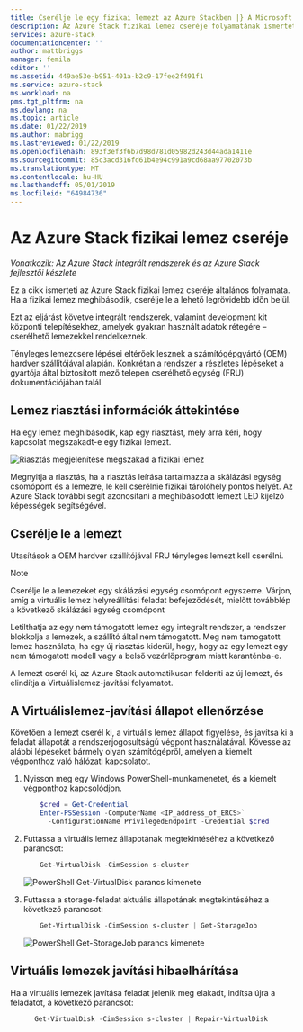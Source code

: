 ```yaml
---
title: Cserélje le egy fizikai lemezt az Azure Stackben |} A Microsoft Docs
description: Az Azure Stack fizikai lemez cseréje folyamatának ismertetése.
services: azure-stack
documentationcenter: ''
author: mattbriggs
manager: femila
editor: ''
ms.assetid: 449ae53e-b951-401a-b2c9-17fee2f491f1
ms.service: azure-stack
ms.workload: na
pms.tgt_pltfrm: na
ms.devlang: na
ms.topic: article
ms.date: 01/22/2019
ms.author: mabrigg
ms.lastreviewed: 01/22/2019
ms.openlocfilehash: 893f3ef3f6b7d98d781d05982d243d44ada1411e
ms.sourcegitcommit: 85c3acd316fd61b4e94c991a9cd68aa97702073b
ms.translationtype: MT
ms.contentlocale: hu-HU
ms.lasthandoff: 05/01/2019
ms.locfileid: "64984736"
---
```

# <a name="replace-a-physical-disk-in-azure-stack"></a>Az Azure Stack fizikai lemez cseréje

*Vonatkozik: Az Azure Stack integrált rendszerek és az Azure Stack fejlesztői készlete*

Ez a cikk ismerteti az Azure Stack fizikai lemez cseréje általános folyamata. Ha a fizikai lemez meghibásodik, cserélje le a lehető legrövidebb időn belül.

Ezt az eljárást követve integrált rendszerek, valamint development kit központi telepítésekhez, amelyek gyakran használt adatok rétegére – cserélhető lemezekkel rendelkeznek.

Tényleges lemezcsere lépései eltérőek lesznek a számítógépgyártó (OEM) hardver szállítójával alapján. Konkrétan a rendszer a részletes lépéseket a gyártója által biztosított mező telepen cserélhető egység (FRU) dokumentációjában talál.

## <a name="review-disk-alert-information"></a>Lemez riasztási információk áttekintése
Ha egy lemez meghibásodik, kap egy riasztást, mely arra kéri, hogy kapcsolat megszakadt-e egy fizikai lemezt.

 ![Riasztás megjelenítése megszakad a fizikai lemez](media/azure-stack-replace-disk/DiskAlert.png)

Megnyitja a riasztás, ha a riasztás leírása tartalmazza a skálázási egység csomópont és a lemezre, le kell cserélnie fizikai tárolóhely pontos helyét. Az Azure Stack további segít azonosítani a meghibásodott lemezt LED kijelző képességek segítségével.

## <a name="replace-the-disk"></a>Cserélje le a lemezt

Utasítások a OEM hardver szállítójával FRU tényleges lemezt kell cserélni.

> [!note]
> Cserélje le a lemezeket egy skálázási egység csomópont egyszerre. Várjon, amíg a virtuális lemez helyreállítási feladat befejeződését, mielőtt továbblép a következő skálázási egység csomópont

Letilthatja az egy nem támogatott lemez egy integrált rendszer, a rendszer blokkolja a lemezek, a szállító által nem támogatott. Meg nem támogatott lemez használata, ha egy új riasztás kiderül, hogy, hogy az egy lemezt egy nem támogatott modell vagy a belső vezérlőprogram miatt karanténba-e.

A lemezt cserél ki, az Azure Stack automatikusan felderíti az új lemezt, és elindítja a Virtuálislemez-javítási folyamatot.
 
## <a name="check-the-status-of-virtual-disk-repair"></a>A Virtuálislemez-javítási állapot ellenőrzése
 
 Követően a lemezt cserél ki, a virtuális lemez állapot figyelése, és javítsa ki a feladat állapotát a rendszerjogosultságú végpont használatával. Kövesse az alábbi lépéseket bármely olyan számítógépről, amelyen a kiemelt végponthoz való hálózati kapcsolatot.

1. Nyisson meg egy Windows PowerShell-munkamenetet, és a kiemelt végponthoz kapcsolódjon.
    ```powershell
        $cred = Get-Credential
        Enter-PSSession -ComputerName <IP_address_of_ERCS>`
          -ConfigurationName PrivilegedEndpoint -Credential $cred
    ``` 
  
2. Futtassa a virtuális lemez állapotának megtekintéséhez a következő parancsot:
    ```powershell
        Get-VirtualDisk -CimSession s-cluster
    ```
   ![PowerShell Get-VirtualDisk parancs kimenete](media/azure-stack-replace-disk/GetVirtualDiskOutput.png)

3. Futtassa a storage-feladat aktuális állapotának megtekintéséhez a következő parancsot:
    ```powershell
        Get-VirtualDisk -CimSession s-cluster | Get-StorageJob
    ```
      ![PowerShell Get-StorageJob parancs kimenete](media/azure-stack-replace-disk/GetStorageJobOutput.png)

## <a name="troubleshoot-virtual-disk-repair"></a>Virtuális lemezek javítási hibaelhárítása

Ha a virtuális lemezek javítása feladat jelenik meg elakadt, indítsa újra a feladatot, a következő parancsot:
  ```powershell
        Get-VirtualDisk -CimSession s-cluster | Repair-VirtualDisk
  ``` 
